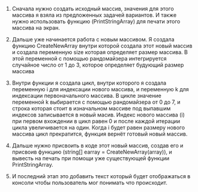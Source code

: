 1. Сначала нужно создать исходный массив, значения для этого массива я взяла из предложенных задачей вариантов. И также нужно использовать функцию (PrintStringArray) для печати этого массива на экран.

2. Дальше уже начинается работа с новым массивом. Я создала функцию CreateNewArray внутри которой создала этот новый массив и создала переменную size которая определяет размер массива. В этой переменной с помощью рандомайзера интегрируется случайное число от 1 до 3, которое определяет будующий размер массива

3. Внутри функции я создала цикл, внутри которого я создала переменную i для индексации нового массива, и переменную k для индексации первоначального массива. В цикле значение переменной k выбирается с помощью рандомайзера от 0 до 7, и строка которая стоит в изначальном массиве под выпавшим индексов записывается в новый масив. Индекс нового массива (i) при первом вхождении в цикл равен 0 и после каждой итерации цикла увеличивается на один. Когда i будет равен размеру нового массива цикл прекратится, функция вернёт готовый новый массив.

4. Дальше нужно присвоить в коде этот новый массив, создав его и присвоив функцию (string[] earray = CreateNewArray(array)), и вывесть на печать при помощи уже существующей функции PrintStringArray.

5. И последний этап это добавить текст который будет отображаться в консоли чтобы пользователь мог понимать что происходит.